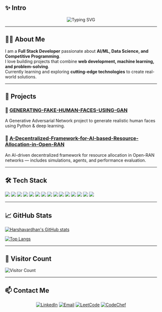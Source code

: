 ## ✨ Intro
<p align="center">
  <img src="https://readme-typing-svg.herokuapp.com?font=Fira+Code&size=28&pause=1000&color=FF0000&width=900&lines=Hi,+I'm+Harshavardhan+Kosana!;Full+Stack+Developer+%7C+AI+Enthusiast+%7C+DSA+Geek;I+build+web+apps+and+AI+projects;Passionate+about+Problem+Solving+%26+Learning" alt="Typing SVG"/>
</p>

</p>

<!-- <p align="center">
  <a href="https://linkedin.com/in/your-linkedin"><img src="https://img.shields.io/badge/LinkedIn-Connect-blue?style=flat&logo=linkedin" alt="LinkedIn"></a>
  <a href="mailto:your-email@example.com"><img src="https://img.shields.io/badge/Email-hello%40example.com-red?style=flat&logo=gmail" alt="Email"></a>
  <a href="https://leetcode.com/yourusername"><img src="https://img.shields.io/badge/LeetCode-Profile-orange?style=flat&logo=leetcode" alt="LeetCode"></a>
  <a href="https://www.codechef.com/users/yourusername"><img src="https://img.shields.io/badge/CodeChef-Profile-ff69b4?style=flat&logo=codechef" alt="CodeChef"></a>
</p> -->

---

## 👨‍💻 About Me
I am a **Full Stack Developer** passionate about **AI/ML, Data Science, and Competitive Programming**.  
I love building projects that combine **web development, machine learning, and problem-solving**.  
Currently learning and exploring **cutting-edge technologies** to create real-world solutions.

---

## 🚀 Projects

### 🔹 [GENERATING-FAKE-HUMAN-FACES-USING-GAN](https://github.com/kosanaharshavardhan/GENERATING-FAKE-HUMAN-FACES-USING-GAN)
A Generative Adversarial Network project to generate realistic human faces using Python & deep learning.

### 🔹 [A-Decentralized-Framework-for-AI-based-Resource-Allocation-in-Open-RAN](https://github.com/kosanaharshavardhan/A-Decentralized-Framework-for-AI-based-Resource-Allocation-in-Open-RAN)
An AI-driven decentralized framework for resource allocation in Open-RAN networks — includes simulations, agents, and performance evaluation.

---

## 🛠️ Tech Stack
<p>
  <img src="https://img.shields.io/badge/C-00599C?style=for-the-badge&logo=c&logoColor=white">
  <img src="https://img.shields.io/badge/C++-00599C?style=for-the-badge&logo=c%2B%2B&logoColor=white">
  <img src="https://img.shields.io/badge/Java-007396?style=for-the-badge&logo=java&logoColor=white">
  <img src="https://img.shields.io/badge/JavaScript-F7DF1E?style=for-the-badge&logo=javascript&logoColor=black">
  <img src="https://img.shields.io/badge/HTML5-E34F26?style=for-the-badge&logo=html5&logoColor=white">
  <img src="https://img.shields.io/badge/CSS3-1572B6?style=for-the-badge&logo=css3&logoColor=white">
  <img src="https://img.shields.io/badge/Python-3776AB?style=for-the-badge&logo=python&logoColor=white">
  <img src="https://img.shields.io/badge/Node.js-339933?style=for-the-badge&logo=nodedotjs&logoColor=white">
  <img src="https://img.shields.io/badge/React-61DAFB?style=for-the-badge&logo=react&logoColor=black">
  <img src="https://img.shields.io/badge/MongoDB-47A248?style=for-the-badge&logo=mongodb&logoColor=white">
  <img src="https://img.shields.io/badge/SQL-000000?style=for-the-badge&logo=mysql&logoColor=white">
  <img src="https://img.shields.io/badge/Express.js-000000?style=for-the-badge">
  <img src="https://img.shields.io/badge/Spring-6DB33F?style=for-the-badge&logo=spring&logoColor=white">
  <img src="https://img.shields.io/badge/SpringBoot-6DB33F?style=for-the-badge&logo=springboot&logoColor=white">
  <img src="https://img.shields.io/badge/Git-F05032?style=for-the-badge&logo=git&logoColor=white">
</p>

---

## 📈 GitHub Stats

[![Harshavardhan's GitHub stats](https://github-readme-stats.vercel.app/api?username=kosanaharshavardhan&show_icons=true&theme=dark&count_private=true)](https://github.com/kosanaharshavardhan)

[![Top Langs](https://github-readme-stats.vercel.app/api/top-langs/?username=kosanaharshavardhan&layout=compact&theme=dark)](https://github.com/kosanaharshavardhan)

---

## 👀 Visitor Count
<!-- ![Visitor Count](https://komarev.com/ghpvc/?username=kosanaharshavardhan) -->
![Visitor Count](https://komarev.com/ghpvc/?username=kosanaharshavardhan)

---

## 📫 Contact Me
<p align="center">
  <a href="https://linkedin.com/in/your-linkedin"><img src="https://img.shields.io/badge/LinkedIn-Connect-blue?style=flat&logo=linkedin" alt="LinkedIn"></a>
  <a href="mailto:your-email@example.com"><img src="https://img.shields.io/badge/Email-hello%40example.com-red?style=flat&logo=gmail" alt="Email"></a>
  <a href="https://leetcode.com/yourusername"><img src="https://img.shields.io/badge/LeetCode-Profile-orange?style=flat&logo=leetcode" alt="LeetCode"></a>
  <a href="https://www.codechef.com/users/yourusername"><img src="https://img.shields.io/badge/CodeChef-Profile-ff69b4?style=flat&logo=codechef" alt="CodeChef"></a>
</p>
<!-- - LinkedIn: [Your LinkedIn](https://linkedin.com/in/your-linkedin)  
- Email: your-email@example.com  
- LeetCode: [Your LeetCode](https://leetcode.com/yourusername)  
- CodeChef: [Your CodeChef](https://www.codechef.com/users/yourusername) -->
